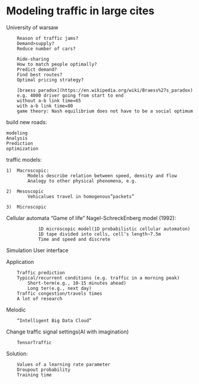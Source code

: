 # Modeling traffic in large cites
University of warsaw

        Reason of traffic jams?
        Demand>supply?
        Reduce number of cars?

        Ride-sharing
        How to match people optimally?
        Predict demand?
        Find best routes?
        Optimal pricing strategy?

        [braess paradox](https://en.wikipedia.org/wiki/Braess%27s_paradox)
        e.g. 4000 driver going from start to end
        without a-b link time=65
        with a-b link time=80
        game theory: Nash equilibrium does not have to be a social optimum

build new roads:

	modeling 
	Analysis
	Prediction
	optimization

traffic models:

	1)	Macroscopic:
			Models describe relation between speed, density and flow
			Analogy to other physical phenomena, e.g. 

	2)	Mesoscopic
			Vehicalues travel in homogenous”packets”

	3)	Microscopic

Cellular automata
“Game of life”
Nagel-SchreckEnberg model (1992):

				1D microscopic model(1D probabilistic cellular automaton)
				1D tape divided into cells, cell’s length~7.5m
				Time and speed and discrete

Simulation
User interface

Application

		Traffic prediction
		Typical/recurrent conditions (e.g. traffic in a morning peak)
			Short-term(e.g., 10-15 minutes ahead)
			Long ter(e.g., next day)
		Traffic congestion/travels times
		A lot of research

Melodic

		“Intelligent Big Data Cloud”

Change traffic signal settings(AI with imagination)

		TensorTraffic

Solution:

		Values of a learning rate parameter
		Droupout probability
		Training time

